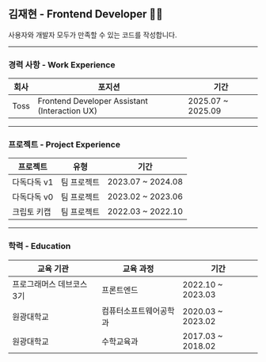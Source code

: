 ## 김재현 - Frontend Developer 👨‍💻
사용자와 개발자 모두가 만족할 수 있는 코드를 작성합니다.

---

### 경력 사항 - Work Experience
| 회사 | 포지션 | 기간 |
|------|--------|------|
| Toss | Frontend Developer Assistant (Interaction UX) | 2025.07 ~ 2025.09 |

---

### 프로젝트 - Project Experience
| 프로젝트 | 유형 | 기간 |
|---------|------|------|
| 다독다독 v1 | 팀 프로젝트 | 2023.07 ~ 2024.08 |
| 다독다독 v0 | 팀 프로젝트 | 2023.02 ~ 2023.06 |
| 크립토 키캡 | 팀 프로젝트 | 2022.03 ~ 2022.10 |

---

### 학력 - Education
| 교육 기관 | 교육 과정 | 기간 |
|-----------|-----------|------|
| 프로그래머스 데브코스 3기 | 프론트엔드  | 2022.10 ~ 2023.03 |
| 원광대학교 | 컴퓨터소프트웨어공학과 | 2020.03 ~ 2023.02 |
| 원광대학교 | 수학교육과 | 2017.03 ~ 2018.02 |

